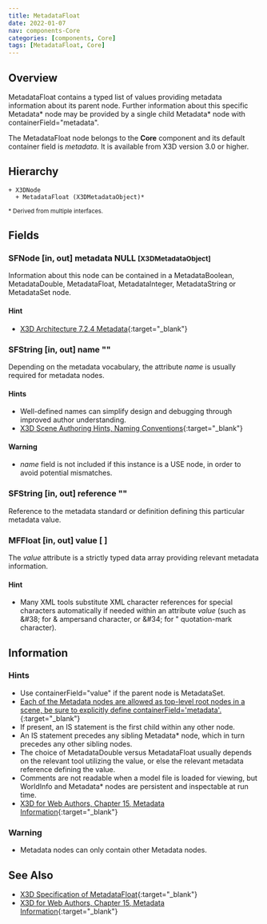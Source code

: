 ```yaml
---
title: MetadataFloat
date: 2022-01-07
nav: components-Core
categories: [components, Core]
tags: [MetadataFloat, Core]
---
```

<style>
.post h3 {
  word-spacing: 0.2em;
}
</style>

## Overview

MetadataFloat contains a typed list of values providing metadata information about its parent node. Further information about this specific Metadata* node may be provided by a single child Metadata* node with containerField="metadata".

The MetadataFloat node belongs to the **Core** component and its default container field is *metadata.* It is available from X3D version 3.0 or higher.

## Hierarchy

```
+ X3DNode
  + MetadataFloat (X3DMetadataObject)*
```

<small>\* Derived from multiple interfaces.</small>

## Fields

### SFNode [in, out] **metadata** NULL <small>[X3DMetadataObject]</small>

Information about this node can be contained in a MetadataBoolean, MetadataDouble, MetadataFloat, MetadataInteger, MetadataString or MetadataSet node.

#### Hint

- [X3D Architecture 7.2.4 Metadata](https://www.web3d.org/specifications/X3Dv4Draft/ISO-IEC19775-1v4-CD1/Part01/components/core.html#Metadata){:target="_blank"}

### SFString [in, out] **name** ""

Depending on the metadata vocabulary, the attribute *name* is usually required for metadata nodes.

#### Hints

- Well-defined names can simplify design and debugging through improved author understanding.
- [X3D Scene Authoring Hints, Naming Conventions](https://www.web3d.org/x3d/content/examples/X3dSceneAuthoringHints.html#NamingConventions){:target="_blank"}

#### Warning

- *name* field is not included if this instance is a USE node, in order to avoid potential mismatches.

### SFString [in, out] **reference** ""

Reference to the metadata standard or definition defining this particular metadata value.

### MFFloat [in, out] **value** [ ]

The *value* attribute is a strictly typed data array providing relevant metadata information.

#### Hint

- Many XML tools substitute XML character references for special characters automatically if needed within an attribute *value* (such as &amp;#38; for &amp; ampersand character, or &amp;#34; for " quotation-mark character).

## Information

### Hints

- Use containerField="value" if the parent node is MetadataSet.
- [Each of the Metadata nodes are allowed as top-level root nodes in a scene, be sure to explicitly define containerField='metadata'.](https://www.web3d.org/specifications/X3Dv4Draft/ISO-IEC19775-1v4-DIS/Part01/concepts.html#Rootnodes){:target="_blank"}
- If present, an IS statement is the first child within any other node.
- An IS statement precedes any sibling Metadata* node, which in turn precedes any other sibling nodes.
- The choice of MetadataDouble versus MetadataFloat usually depends on the relevant tool utilizing the value, or else the relevant metadata reference defining the value.
- Comments are not readable when a model file is loaded for viewing, but WorldInfo and Metadata* nodes are persistent and inspectable at run time.
- [X3D for Web Authors, Chapter 15, Metadata Information](https://x3dgraphics.com/examples/X3dForWebAuthors/Chapter15-Metadata/Chapter15-MetadataInformation.html){:target="_blank"}

### Warning

- Metadata nodes can only contain other Metadata nodes.

## See Also

- [X3D Specification of MetadataFloat](https://www.web3d.org/documents/specifications/19775-1/V4.0/Part01/components/core.html#MetadataFloat){:target="_blank"}
- [X3D for Web Authors, Chapter 15, Metadata Information](https://x3dgraphics.com/examples/X3dForWebAuthors/Chapter15-Metadata/Chapter15-MetadataInformation.html){:target="_blank"}
